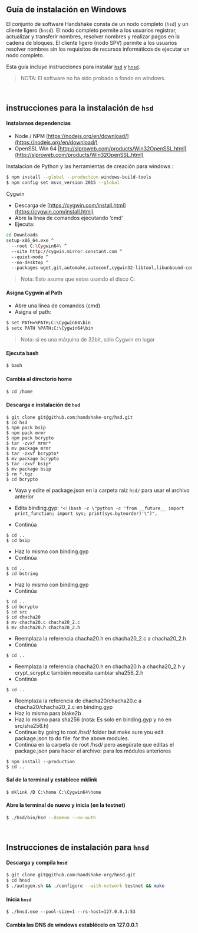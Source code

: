## Guía de instalación en Windows

El conjunto de software Handshake consta de un nodo completo (`hsd`) y un cliente ligero (`hnsd`). El nodo completo permite a los usuarios registrar, actualizar y transferir nombres, resolver nombres y realizar pagos en la cadena de bloques. El cliente ligero (nodo SPV) permite a los usuarios resolver nombres sin los requisitos de recursos informáticos de ejecutar un nodo completo.

Esta guía incluye instrucciones para instalar
[`hsd`](#hsd-installation-instructions) y
[`hnsd`](#hnsd-installation-instructions).

>NOTA: El software no ha sido probado a fondo en windows.

<br/>

## instrucciones para la instalación de `hsd`
#### Instalamos dependencias
- Node / NPM [https://nodejs.org/en/download/](https://nodejs.org/en/download/)
- OpenSSL Win 64 [http://slproweb.com/products/Win32OpenSSL.html](http://slproweb.com/products/Win32OpenSSL.html)

Instalacion de Python y las herramientas de creación para windows :
```bash
$ npm install --global --production windows-build-tools
$ npm config set msvs_version 2015 --global
```

Cygwin

- Descarga de [https://cygwin.com/install.html](https://cygwin.com/install.html)
- Abre la línea de comandos ejecutando ‘cmd’
- Ejecuta:
```bash
cd Downloads
setup-x86_64.exe ^
  --root C:\Cygwin64\ ^
  --site http://cygwin.mirror.constant.com ^
  --quiet-mode ^
  --no-desktop ^
  --packages wget,git,automake,autoconf,cygwin32-libtool,libunbound-common,libunbound-devel,libunbound2,nano,libtool,gcc-g++,cygwin32-gcc-g++,make
```
>Nota: Esto asume que estas usando el disco C:

#### Asigna Cygwin al Path
- Abre una línea de comandos (cmd)
- Asigna el path:
```bash
$ set PATH=%PATH;C:\Cygwin64\bin
$ setx PATH %PATH;C:\Cygwin64\bin
```
>Nota: si es una máquina de 32bit, sólo Cygwin en lugar 

#### Ejecuta bash
```bash
$ bash
```

#### Cambia al directorio home
```bash
$ cd /home
```

#### Descarga e instalación de `hsd`
```
$ git clone git@github.com:handshake-org/hsd.git
$ cd hsd
$ npm pack bsip
$ npm pack mrmr
$ npm pack bcrypto
$ tar -zvxf mrmr*
$ mv package mrmr
$ tar -zxvf bcrypto*
$ mv package bcrypto
$ tar -zxvf bsip*
$ mv package bsip
$ rm *.tgz
$ cd bcrypto
```
- Vaya y edite el package.json en la carpeta raíz `hsd/` para usar el archivo anterior

- Edita binding.gyp: `"<!(bash -c \"python -c 'from __future__ import print_function; import sys; print(sys.byteorder)'\")",`
- Continúa
```
$ cd ..
$ cd bsip
```
- Haz lo mismo con binding.gyp
- Continúa
```
$ cd ..
$ cd bstring
```
- Haz lo mismo con binding.gyp
- Continúa
```
$ cd ..
$ cd bcrypto
$ cd src
$ cd chacha20
$ mv chacha20.c chacha20_2.c
$ mv chacha20.h chacha20_2.h
```
- Reemplaza la referencia chacha20.h en chacha20_2.c a chacha20_2.h
- Continúa
```
$ cd ..
```
- Reemplaza la referencia chacha20.h en chacha20.h a chacha20_2.h y crypt_scrypt.c también necesita cambiar sha256_2.h
- Continúa
```
$ cd ..
```
- Reemplaza la referencia de chacha20/chacha20.c a chacha20/chacha20_2.c en binding.gyp
- Haz lo mismo para blake2b
- Haz lo mismo para sha256 (nota: Es solo en binding.gyp y no en src/sha256.h)
- Continue by going to root /hsd/ folder but make sure you edit package.json to do file: for the above modules.
- Continúa en la carpeta de root /hsd/ pero asegúrate que editas el package.json para hacer el archivo: para los módulos anteriores
```
$ npm install --production
$ cd ..
```

#### Sal de la terminal y establece mklink
```
$ mklink /D C:\home C:\Cygwin64\home
```

#### Abre la terminal de nuevo y inicia (en la testnet)
```bash
$ ./hsd/bin/hsd --daemon --no-auth
```

<br/>

## Instrucciones de instalación para `hnsd`
#### Descarga y compila `hnsd`
```bash
$ git clone git@github.com:handshake-org/hnsd.git
$ cd hnsd
$ ./autogen.sh && ./configure --with-network testnet && make
```

#### Inicia `hnsd`
```
$ ./hnsd.exe --pool-size=1 --rs-host=127.0.0.1:53
```

#### Cambia las DNS de windows establécelo en 127.0.0.1
